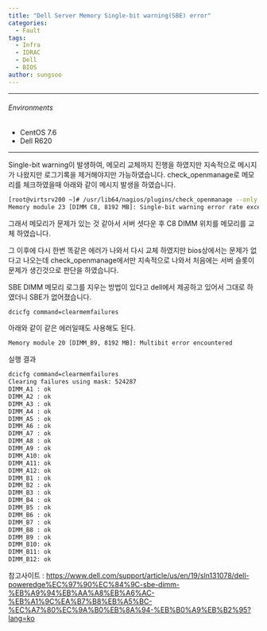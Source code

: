 ```yaml
---
title: "Dell Server Memory Single-bit warning(SBE) error"
categories:
  - Fault
tags:
  - Infra
  - IDRAC
  - Dell
  - BIOS
author: sungsoo
---
```


***

###### Environments
 - CentOS 7.6
 - Dell R620

***
Single-bit warning이 발생하여, 메모리 교체까지 진행을 하였지만 지속적으로 메시지가 나왔지만 로그기록을 제거해야지만 가능하였습니다. 
check_openmanage로 메모리를 체크하였을때 아래와 같이 메시지 발생을 하였습니다.  

```bash
[root@virtsrv200 ~]# /usr/lib64/nagios/plugins/check_openmanage --only memory
Memory module 23 [DIMM C8, 8192 MB]: Single-bit warning error rate exceeded, Single-bit failure error rate exceeded
```

그래서 메모리가 문제가 있는 것 같아서 서버 셧다운 후 C8 DIMM 위치를 메모리를 교체 하였습니다. 

그 이후에 다시 한번 똑같은 에러가 나와서 다시 교체 하였지만 bios상에서는 문제가 없다고 나오는데 check_openmanage에서만 지속적으로 나와서
처음에는 서버 슬롯이 문제가 생긴것으로 판단을 하였습니다. 


SBE DIMM 메모리 로그를 지우는 방법이 있다고 dell에서 제공하고 있어서 그대로 하였더니 SBE가 없어졌습니다. 

```bash
dcicfg command=clearmemfailures
```

아래와 같이 같은 에러일때도 사용해도 된다.

```bash
Memory module 20 [DIMM_B9, 8192 MB]: Multibit error encountered
```

실행 결과 

```bash
dcicfg command=clearmemfailures
Clearing failures using mask: 524287
DIMM_A1 : ok
DIMM_A2 : ok
DIMM_A3 : ok
DIMM_A4 : ok
DIMM_A5 : ok
DIMM_A6 : ok
DIMM_A7 : ok
DIMM_A8 : ok
DIMM_A9 : ok
DIMM_A10: ok
DIMM_A11: ok
DIMM_A12: ok
DIMM_B1 : ok
DIMM_B2 : ok
DIMM_B3 : ok
DIMM_B4 : ok
DIMM_B5 : ok
DIMM_B6 : ok
DIMM_B7 : ok
DIMM_B8 : ok
DIMM_B9 : ok
DIMM_B10: ok
DIMM_B11: ok
DIMM_B12: ok
```




참고사이트 : https://www.dell.com/support/article/us/en/19/sln131078/dell-poweredge%EC%97%90%EC%84%9C-sbe-dimm-%EB%A9%94%EB%AA%A8%EB%A6%AC-%EB%A1%9C%EA%B7%B8%EB%A5%BC-%EC%A7%80%EC%9A%B0%EB%8A%94-%EB%B0%A9%EB%B2%95?lang=ko

